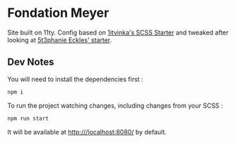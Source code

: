 # Fondation Meyer

Site built on 11ty. Config based on [1itvinka's SCSS Starter](https://github.com/1itvinka/11ty-scss-starter) and tweaked after looking at [5t3phanie Eckles' starter](https://github.com/5t3ph/11ty-sass-skeleton/).

## Dev Notes

You will need to install the dependencies first : 

```sh
npm i
```

To run the project watching changes, including changes from your SCSS :

```sh
npm run start
```

It will be available at [http:///localhost:8080/](http://localhost:8080/) by default.
